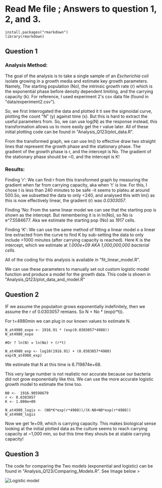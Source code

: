 # Read Me file ; Answers to question 1, 2, and 3.

```{r}
install.packages("rmarkdown")
library(rmarkdown)
```


## Question 1

### Analysis Method:

The goal of the analysis is to take a single sample of an _Escherichia coli_ isolate growing in a growth media and estimate key growth parameters.  Namely, The starting population (No), the intrinsic growth rate (r) which is the exponential phase before density dependent limiting, and the carrying capacity (k). For reference,  I used experiment 2's csv data file (found in "data/experiment2.csv").

So,  we first Interrogated the data and plotted it ti see the sigmoidal curve, plotting the count "N" (y) against time (x). But this is hard to extract the useful parameters from. So, we can use log(N) as the response instead, this transformation allows us to more easily get the r value later. All of these initial plotting code can be found in "Analysis_Q123/plot_data.R".

From the transformed graph, we can use lm() to effective draw two straight lines that represent the growth phase and the stationary phase. The gradient of the growth phase is r, and the intercept is No. The gradient of the stationary phase should be ~0, and the intercept is K!

### Results:

Finding 'r': 
We can find r from this transformed graph by measuring the gradient when far from carrying capacity,  aka when 't' is low. For this, I chose t is less than 240 minutes to be safe -it seems to plateu at around 500.So, we subsetted the data to only <240, and analysed this with lm() as this is now effectively linear, the gradient (r) was *0.0303057*.

Finding 'No:
From the same linear model we can see that the starting pop is shown as the intercept. But remembering it is in ln(No), so No is e^7.5584677. Aka we estimate the starting pop (No) as *1917* cells. 

Finding 'K':
We can use the same method of fitting a linear model o a linear line extracted from the curve to find K by sub-setting the data to only include >1000 minutes (after carrying capacity is reached). Here K is the intercept, which we estimate at *1.000e+09 AKA 1,000,000,000 bacterial cells*.

All of the coding for this analysis is available in "fit_linear_model.R".

We can use these parameters to manually set out custom logistic model function and produce a model for the growth data. This code is shown in "Analysis_Q123/plot_data_and_model.R"

## Question 2

IF we assume the populaiton grows exponentially indefinitely, then we assume the r of 0.0303057 remians. 
So N = No * (exp(r*t)). 

For t=4980min we can plug in our known values to estimate N.

```{r}
N_at4980_expo <- 1916.91 * (exp(0.0303057*4980))
N_at4980_expo

#Or ? ln(N) = ln(No) + (r*t)

N_at4980_exp <- log10(1916.91) + (0.0303057*4980)
exp(N_at4980_exp)

```

We estimate that N at this time is 6.719874e+68.

This very large number is not realistic nor accurate because our bacteria did not grow exponentially like this. We can use the more accurate logistic growth model to estimate the time too. 

```{r}
N0 <-  1916.90598679 
r <- 0.0303057 
K <- 1.000e+09

N_at4980_logis <- (N0*K*exp(r*4980))/(K-N0+N0*exp(r*4980))
N_at4980_logis
```
Now we get 1e+09, which is carrying capacity. This makes biological sense looking at the initial plotted data as the culture seems to reach carrying capacity at ~1,000 min, so but this time they shouls be at stable carrying capacity!

## Question 3

The code for comparing the Two models (exponential and logistic) can be found in "Analysis_Q123/Comparing_Models.R". See Image below >

![Logistic model](https://github.com/userSGK4/logistic_growth/blob/main/figures/Comparing_Models_PLOT.png)

